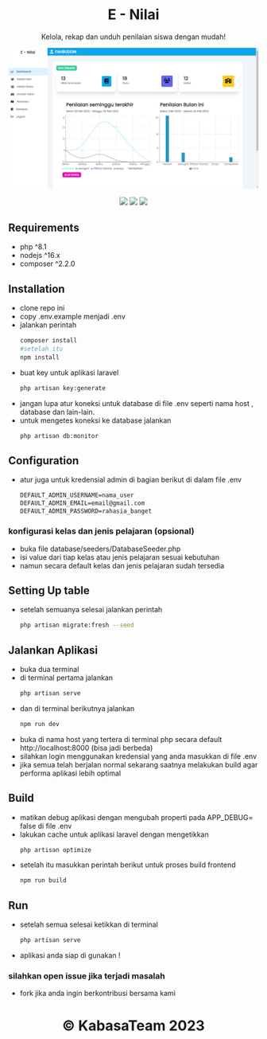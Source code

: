 <h1 align="center">E - Nilai</h1>
<p align="center">Kelola, rekap dan unduh penilaian siswa dengan mudah!</p>

![dashboard](dashboard.jpg)

<p align="center">
<img src="https://img.shields.io/badge/Frontend-React-%2300b0ff">
<img src="https://img.shields.io/badge/Backend-Laravel-%23FF2D20">
<img src="https://img.shields.io/badge/Styling-Tailwind-%2338bdf8">
</p>

## Requirements

- php ^8.1
- nodejs ^16.x
- composer ^2.2.0

## Installation

- clone repo ini
- copy .env.example menjadi .env
- jalankan perintah 
    ```sh
    composer install
    #setelah itu
    npm install

    ```
- buat key untuk aplikasi laravel
    ```sh
    php artisan key:generate
    ```
- jangan lupa atur koneksi untuk database di file .env seperti nama host , database dan lain-lain.
- untuk mengetes koneksi ke database jalankan
    ```sh
    php artisan db:monitor
    ```

## Configuration

- atur juga untuk kredensial admin di bagian berikut di dalam file .env
    ```properties
    DEFAULT_ADMIN_USERNAME=nama_user
    DEFAULT_ADMIN_EMAIL=email@gmail.com
    DEFAULT_ADMIN_PASSWORD=rahasia_banget
    ```

### konfigurasi kelas dan jenis pelajaran (opsional)
- buka file database/seeders/DatabaseSeeder.php
- isi value dari tiap kelas atau jenis pelajaran sesuai kebutuhan
- namun secara default kelas dan jenis pelajaran sudah tersedia


## Setting Up table

- setelah semuanya selesai jalankan perintah
    ```sh
    php artisan migrate:fresh --seed
    ```
## Jalankan Aplikasi
- buka dua terminal
- di terminal pertama jalankan 
    ```sh
    php artisan serve
    ```
- dan di terminal berikutnya jalankan 
    ```sh
    npm run dev
    ```
- buka di nama host yang tertera di terminal php
secara default http://localhost:8000 (bisa jadi berbeda)
- silahkan login menggunakan kredensial yang anda masukkan di file .env
- jika semua telah berjalan normal sekarang saatnya melakukan build agar performa aplikasi lebih optimal

## Build
- matikan debug aplikasi dengan mengubah properti pada APP_DEBUG= false di file .env
- lakukan cache untuk aplikasi laravel dengan mengetikkan
    ```sh
    php artisan optimize
    ```
- setelah itu masukkan perintah berikut untuk proses build frontend
    ```sh
    npm run build
    ```

## Run
- setelah semua selesai ketikkan di terminal
    ```sh
    php artisan serve
    ```
- aplikasi anda siap di gunakan !

### silahkan open issue jika terjadi masalah
- fork jika anda ingin berkontribusi bersama kami


<h1 align="center">© KabasaTeam 2023</h1>

